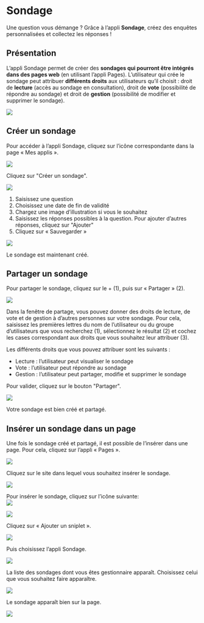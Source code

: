 # Sondage

Une question vous démange ? Grâce à l’appli **Sondage**, créez des enquêtes personnalisées et collectez les réponses !

## Présentation

L’appli Sondage permet de créer des **sondages qui pourront être intégrés dans des pages web** \(en utilisant l’appli Pages\). L’utilisateur qui crée le sondage peut attribuer **différents droits** aux utilisateurs qu’il choisit : droit de **lecture** \(accès au sondage en consultation\), droit de **vote** \(possibilité de répondre au sondage\) et droit de **gestion** \(possibilité de modifier et supprimer le sondage\).

![](.gitbook/assets/sonage_pres%20%283%29.png)

## Créer un sondage

Pour accéder à l’appli Sondage, cliquez sur l’icône correspondante dans la page « Mes applis ».

![](.gitbook/assets/s1-2.png)

Cliquez sur "Créer un sondage".

![](.gitbook/assets/s13-2%20%281%29.png)

1. Saisissez une question
2. Choisissez une date de fin de validité
3. Chargez une image d’illustration si vous le souhaitez
4. Saisissez les réponses possibles à la question. Pour ajouter d’autres réponses, cliquez sur "Ajouter"
5. Cliquez sur « Sauvegarder »

![](.gitbook/assets/s3-1.png)

Le sondage est maintenant créé.

## Partager un sondage

Pour partager le sondage, cliquez sur le + \(1\), puis sur « Partager » \(2\).

![](.gitbook/assets/sondage1-1024x399%20%283%29.png)

Dans la fenêtre de partage, vous pouvez donner des droits de lecture, de vote et de gestion à d’autres personnes sur votre sondage. Pour cela, saisissez les premières lettres du nom de l’utilisateur ou du groupe d’utilisateurs que vous recherchez \(1\), sélectionnez le résultat \(2\) et cochez les cases correspondant aux droits que vous souhaitez leur attribuer \(3\).

Les différents droits que vous pouvez attribuer sont les suivants :

* Lecture : l’utilisateur peut visualiser le sondage
* Vote : l’utilisateur peut répondre au sondage
* Gestion : l’utilisateur peut partager, modifie et supprimer le sondage

Pour valider, cliquez sur le bouton "Partager".

![](.gitbook/assets/sondages-2%20%281%29.png)

Votre sondage est bien créé et partagé.

## Insérer un sondage dans un page

Une fois le sondage créé et partagé, il est possible de l’insérer dans une page. Pour cela, cliquez sur l’appli « Pages ».

![](.gitbook/assets/logo-pages-1%20%281%29.png)

Cliquez sur le site dans lequel vous souhaitez insérer le sondage.

![](.gitbook/assets/s7-1.png)

Pour insérer le sondage, cliquez sur l’icône suivante:  
![](.gitbook/assets/s8%20%283%29.png)

![](.gitbook/assets/s9-1.png)

Cliquez sur « Ajouter un sniplet ».

![](.gitbook/assets/s10-1%20%281%29.png)

Puis choisissez l’appli Sondage.

![](.gitbook/assets/s11%20%281%29.png)

La liste des sondages dont vous êtes gestionnaire apparaît. Choisissez celui que vous souhaitez faire apparaître.

![](.gitbook/assets/s12-1%20%281%29.png)

Le sondage apparaît bien sur la page.

![](.gitbook/assets/s13-1-1%20%281%29.png)

